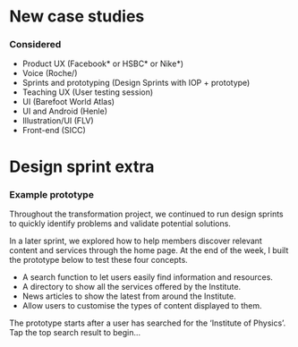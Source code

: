 # New case studies


### Considered

- Product UX (Facebook* or HSBC* or Nike*)
- Voice (Roche/)
- Sprints and prototyping (Design Sprints with IOP + prototype) 
- Teaching UX (User testing session)
- UI (Barefoot World Atlas)
- UI and Android (Henle)  
- Illustration/UI (FLV)
- Front-end (SICC)

# Design sprint extra

### Example prototype

Throughout the transformation project, we continued to run design sprints to quickly identify problems and validate potential solutions. 

In a later sprint, we explored how to help members discover relevant content and services through the home page. At the end of the week, I built the prototype below to test these four concepts.

- A search function to let users easily find information and resources.
- A directory to show all the services offered by the Institute.
- News articles to show the latest from around the Institute.
- Allow users to customise the types of content displayed to them.

The prototype starts after a user has searched for the ‘Institute of Physics’. Tap the top search result to begin…


